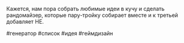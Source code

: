 Кажется, нам пора собрать любимые идеи в кучу и сделать рандомайзер, которые пару-тройку собирает вместе и к третьей добавляет НЕ.

#генератор #список #идея #геймдизайн